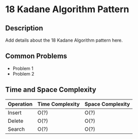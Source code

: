 # 18 Kadane Algorithm Pattern

## Description

Add details about the 18 Kadane Algorithm pattern here.

## Common Problems
- Problem 1
- Problem 2

## Time and Space Complexity

| Operation | Time Complexity | Space Complexity |
|-----------|-----------------|------------------|
| Insert    | O(?)            | O(?)             |
| Delete    | O(?)            | O(?)             |
| Search    | O(?)            | O(?)             |
